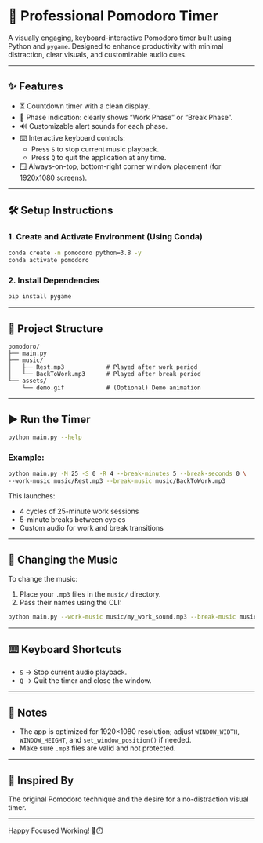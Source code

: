 # 🎯 Professional Pomodoro Timer

A visually engaging, keyboard-interactive Pomodoro timer built using Python and `pygame`. Designed to enhance productivity with minimal distraction, clear visuals, and customizable audio cues.

---

## ✨ Features

- ⏳ Countdown timer with a clean display.
- 🎯 Phase indication: clearly shows “Work Phase” or “Break Phase”.
- 🔊 Customizable alert sounds for each phase.
- ⌨️ Interactive keyboard controls:
  - Press `S` to stop current music playback.
  - Press `Q` to quit the application at any time.
- 🪟 Always-on-top, bottom-right corner window placement (for 1920x1080 screens).

---

## 🛠 Setup Instructions

### 1. Create and Activate Environment (Using Conda)

```bash
conda create -n pomodoro python=3.8 -y
conda activate pomodoro
```

### 2. Install Dependencies

```bash
pip install pygame
```

---

## 📂 Project Structure

```
pomodoro/
├── main.py
├── music/
│   ├── Rest.mp3            # Played after work period
│   └── BackToWork.mp3      # Played after break period
└── assets/
    └── demo.gif            # (Optional) Demo animation
```

---

## ▶️ Run the Timer

```bash
python main.py --help
```

### Example:

```bash
python main.py -M 25 -S 0 -R 4 --break-minutes 5 --break-seconds 0 \
--work-music music/Rest.mp3 --break-music music/BackToWork.mp3
```

This launches:
- 4 cycles of 25-minute work sessions
- 5-minute breaks between cycles
- Custom audio for work and break transitions

---

## 🎵 Changing the Music

To change the music:
1. Place your `.mp3` files in the `music/` directory.
2. Pass their names using the CLI:

```bash
python main.py --work-music music/my_work_sound.mp3 --break-music music/my_break_sound.mp3
```

---

## ⌨️ Keyboard Shortcuts

- `S` → Stop current audio playback.
- `Q` → Quit the timer and close the window.

---

## 📌 Notes

- The app is optimized for 1920×1080 resolution; adjust `WINDOW_WIDTH`, `WINDOW_HEIGHT`, and `set_window_position()` if needed.
- Make sure `.mp3` files are valid and not protected.

---

## 🧠 Inspired By

The original Pomodoro technique and the desire for a no-distraction visual timer.

---

Happy Focused Working! 💼⏱️
